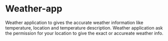 # Weather-app
Weather application to gives the accurate weather information like temperature, location and temperature description. Weather application ask the permission for your location to give the exact or accureate weather info. 
